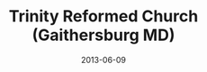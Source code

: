 ---
date: &id001 2013-06-09
end_date: null
location:
  address: Gaithersburg Middle School, 2 Teachers Way
  city: Gaithersburg
  state: MD
minister:
- end: null
  name: Ronald L. Beabout
  start: 2014-01-01
  type: Organizing Pastor
ministers:
- Ronald L. Beabout
name: Trinity Reformed Church
names:
- end: null
  name: Trinity Reformed Church
  start: 2013-06-09
origination_date: *id001
raw_data: "MD\nGaithersburg\nTrinity Reformed Church (June 9, 2013\u2013 )\nGaithersburg\
  \ Middle School, 2 Teachers Way\nOrg. Pastor: Ronald L. Beabout, 2014\u2013"
received_from: null
states:
- MD
status:
  active: true
  end_date: null
  reason: null
  received_from: null
  withdrawal_to: null
title: Trinity Reformed Church (Gaithersburg MD)
year_established:
- 2013

---